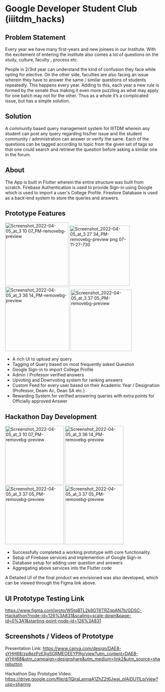 # Google Developer Student Club (iiitdm_hacks)

## Problem Statement

Every year we have many first-years and new joinees in our Institute. With the excitement of entering the institute also comes a lot of questions on the study, culture, faculty , process etc. 

People in 2/3rd year can understand the kind of confusion they face while opting for elective.
On the other side, faculties are also facing an issue wherein they have to answer the same / similar questions of students repeatedly. This happens every year. Adding to this, each year a new rule is formed by the senate thus making it even more puzzling as what may apply for one batch may not for the other. Thus as a whole it’s a complicated issue, but has a simple solution.

## Solution

A community based query management system for IIITDM wherein any student can post any query regarding his/her issue and the student community / administration can answer or verify the same. Each of the questions can be tagged according to topic from the given set of tags so that one could search and retrieve the question before asking a similar one in the forum.

## About

The App is built in Flutter wherein the entire structure was built from scratch. Firebase Authentication is used to provide Sign-in using Google which is used to import a user's College Profile. Firestore Database is used as a back-end system to store the queries and answers.

## Prototype Features
<p>
<img width="205" alt="Screenshot_2022-04-05_at_3 10 07_PM-removebg-preview" src="https://user-images.githubusercontent.com/67387709/161899673-3f57256f-ef76-4aab-8207-4450356344c9.png">
  
<img width="195" alt="Screenshot_2022-04-05_at_3 27 34_PM-removebg-preview png 07-11-27-730" src="https://user-images.githubusercontent.com/67387709/161901018-5e8fb6cc-4e59-4303-80aa-00583bee982f.png">

<img width="208" alt="Screenshot_2022-04-05_at_3 36 14_PM-removebg-preview" src="https://user-images.githubusercontent.com/67387709/161900458-5c3baaab-08b3-4d09-a967-c32faca520e4.png">

<img width="199" alt="Screenshot_2022-04-05_at_3 37 05_PM-removebg-preview" src="https://user-images.githubusercontent.com/67387709/161900476-b96c3b9e-570b-4637-bcf0-1ec4c5530000.png">
</p>

- A rich UI to upload any query
- Tagging of Query based on most frequently asked Question
- Google Sign-in to import College Profile
- Admin / Professor verified answers
- Upvoting and Downvoting system for ranking answers
- Custom Feed for every user based on their Academic Year / Designation (Professor, Deam Ac, Dean SA etc.)
- Rewarding System for verified answering queries with extra points for Officially approved Answer

## Hackathon Day Development

<p>
<img width="190" alt="Screenshot_2022-04-05_at_3 10 07_PM-removebg-preview" src="https://user-images.githubusercontent.com/67387709/161900921-f30aa21c-be1b-441d-97d9-f6a6cd599cde.jpg">

<img width="190" alt="Screenshot_2022-04-05_at_3 36 14_PM-removebg-preview" src="https://user-images.githubusercontent.com/67387709/161900710-88d6a18e-901d-408f-a7bb-2a1d9ea94847.jpg">

<img width="190" alt="Screenshot_2022-04-05_at_3 37 05_PM-removebg-preview" src="https://user-images.githubusercontent.com/67387709/161900673-71ba4e0b-4c9c-4c55-ab74-f40558514bcc.jpg">
 
<img width="190" alt="Screenshot_2022-04-05_at_3 37 05_PM-removebg-preview" src="https://user-images.githubusercontent.com/67387709/161901409-c0d69865-3e77-4c94-b68d-e7537340e7e3.jpg">
  
</p>

- Successfully completed a working prototype with core functionality. 
- Setup of Firebase services and implemention of Google Sign-in
- Database setup for adding user question and answers
- Aggregating above services into the Flutter code

A Detailed UI of the final product we envisioned was also developed, which can be viewed through the Figma link above.

## UI Prototype Testing Link
https://www.figma.com/proto/W5tqBTL2k8GT6TRZqpAN7b/GDSC-Hackathon?node-id=126%3A831&scaling=scale-down&page-id=0%3A1&starting-point-node-id=126%3A831

## Screenshots / Videos of Prototype
Presentation Link: https://www.canva.com/design/DAE8-sYHH68/zp8ezPzEXgSGRMEOEEYPRg/view?utm_content=DAE8-sYHH68&utm_campaign=designshare&utm_medium=link2&utm_source=sharebutton

Hackathon Day Prototype Video: https://drive.google.com/file/d/1QiraLannaA1ZhZ2t6Jwaj_pIAiDU11Lp/view?usp=sharing

